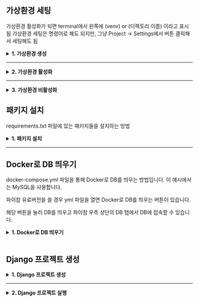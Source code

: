 ## 가상환경 세팅
가상환경 활성화가 되면 terminal에서 왼쪽에 (venv) or (디렉토리 이름) 이라고 표시됨
가상환경 세팅은 명령어로 해도 되지만, 그냥 Project -> Settings에서 버튼 클릭해서 세팅해도 됨

<details>
<summary><strong>1. 가상환경 생성</strong></summary>


![image](https://github.com/user-attachments/assets/6bf7d783-dce9-42c6-82c0-b5de8f7fde91)


- 파이썬 가상환경 생성  
  ```bash
  python -m venv .venv
  ```

- conda 가상환경 생성  
  ```bash
  conda create -n venv python=3.10
  ```

</details>

---

<details>
<summary><strong>2. 가상환경 활성화</strong></summary>

- 파이썬 가상환경 활성화  
  ```bash
  source .venv/bin/activate
  ```

- conda 가상환경 활성화  
  ```bash
  conda activate venv
  ```

</details>

---

<details>
<summary><strong>3. 가상환경 비활성화</strong></summary>

- 파이썬 가상환경 비활성화  
  ```bash
  deactivate
  ```

- conda 가상환경 비활성화  
  ```bash
  conda deactivate
  ```

<br>

</details>

## 패키지 설치
requirements.txt 파일에 있는 패키지들을 설치하는 방법

<details>
<summary><strong>1. 패키지 설치</strong></summary>

```bash
  pip install -r requirements.txt
```

</details>

---

## Docker로 DB 띄우기
docker-compose.yml 파일을 통해 Docker로 DB를 띄우는 방법입니다. 
이 예시에서는 MySQL을 사용합니다.

파이참 유료버전을 쓸 경우 yml 파일을 열면 Docker로 DB를 띄우는 버튼이 있습니다.

해당 버튼을 눌러 DB를 띄우고 파이참 우측 상단의 DB 탭에서 DB에 접속할 수 있습니다.


<details>
<summary><strong>1. Docker로 DB 띄우기</strong></summary>

- Docker로 DB 띄우기  
  ```bash
  docker compose up -d
  ```
- Docker로 DB 중지하기  
  ```bash
    docker compose down
    ```
</details>

<br>

## Django 프로젝트 생성
<details>
<summary><strong>1. Django 프로젝트 생성</strong></summary>

- Django 프로젝트 생성  
  ```bash
  django-admin startproject config .
  ```
- Django 앱 생성  
  ```bash
    python manage.py startapp app_name
    ```
</details>

---

<details>
<summary><strong>2. Django 프로젝트 실행</strong></summary>

- Django 프로젝트 마이그레이션  
  ```bash
  python manage.py migrate
  ```

- Django 프로젝트 실행  
  ```bash
  python manage.py runserver
  ```
  
</details>


